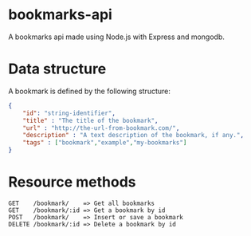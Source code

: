 bookmarks-api
=============

A bookmarks api made using Node.js with Express and mongodb.


Data structure
==============
A bookmark is defined by the following structure:
```json
{
	"id": "string-identifier",
	"title" : "The title of the bookmark",
	"url" : "http://the-url-from-bookmark.com/",
	"description" : "A text description of the bookmark, if any.",
	"tags" : ["bookmark","example","my-bookmarks"]
}
```



Resource methods
================
```
GET    /bookmark/    => Get all bookmarks
GET    /bookmark/:id => Get a bookmark by id
POST   /bookmark/    => Insert or save a bookmark
DELETE /bookmark/:id => Delete a bookmark by id
```
